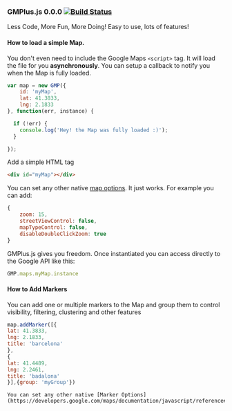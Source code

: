 ### GMPlus.js 0.0.0 [![Build Status](https://travis-ci.org/yagoferrer/gmplus.svg?branch=master)](https://travis-ci.org/yagoferrer/gmplus)

Less Code, More Fun, More Doing! Easy to use, lots of features!

#### How to load a simple Map.
You don't even need to include the Google Maps `<script>` tag. It will load the file for you **asynchronously**.
You can setup a callback to notify you when the Map is fully loaded.
```javascript
var map = new GMP({
    id: 'myMap',
    lat: 41.3833,
    lng: 2.1833
}, function(err, instance) {

  if (!err) {
    console.log('Hey! the Map was fully loaded :)');
  }

});
```
Add a simple HTML tag
```html
<div id="myMap"></div>
```
You can set any other native [map options](https://developers.google.com/maps/documentation/javascript/reference#MapOptions). It just works. For example you can add:
```javascript
{
    zoom: 15,
    streetViewControl: false,
    mapTypeControl: false,
    disableDoubleClickZoom: true
}
```

GMPlus.js gives you freedom. Once instantiated you can access directly to the Google API like this:

```javascript
GMP.maps.myMap.instance
```

#### How to Add Markers

You can add one or multiple markers to the Map and group them to control visibility, filtering, clustering and other features

```javascript
map.addMarker([{
lat: 41.3833,
lng: 2.1833,
title: 'barcelona'
},
{
lat: 41.4489,
lng: 2.2461,
title: 'badalona'
}],{group: 'myGroup'})
```

```
You can set any other native [Marker Options](https://developers.google.com/maps/documentation/javascript/reference#MarkerOptions)
